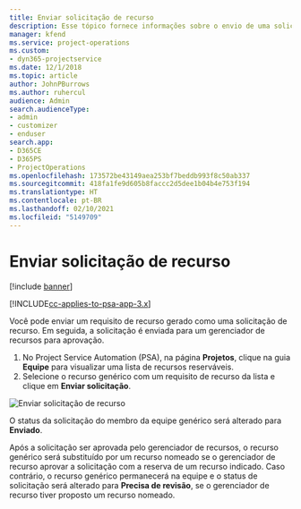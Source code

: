 ```yaml
---
title: Enviar solicitação de recurso
description: Esse tópico fornece informações sobre o envio de uma solicitação para um recurso do projeto.
manager: kfend
ms.service: project-operations
ms.custom:
- dyn365-projectservice
ms.date: 12/1/2018
ms.topic: article
author: JohnPBurrows
ms.author: ruhercul
audience: Admin
search.audienceType:
- admin
- customizer
- enduser
search.app:
- D365CE
- D365PS
- ProjectOperations
ms.openlocfilehash: 173572be43149aea253bf7beddb993f8c50ab337
ms.sourcegitcommit: 418fa1fe9d605b8faccc2d5dee1b04b4e753f194
ms.translationtype: HT
ms.contentlocale: pt-BR
ms.lasthandoff: 02/10/2021
ms.locfileid: "5149709"
---
```

# <a name="submitting-a-resource-request"></a>Enviar solicitação de recurso

[!include [banner](../includes/psa-now-project-operations.md)]

[!INCLUDE[cc-applies-to-psa-app-3.x](../includes/cc-applies-to-psa-app-3x.md)]

Você pode enviar um requisito de recurso gerado como uma solicitação de recurso. Em seguida, a solicitação é enviada para um gerenciador de recursos para aprovação.

1. No Project Service Automation (PSA), na página **Projetos**, clique na guia **Equipe** para visualizar uma lista de recursos reserváveis. 
2. Selecione o recurso genérico com um requisito de recurso da lista e clique em **Enviar solicitação**.

![Enviar solicitação de recurso](media/RM-how-to-18.png)

O status da solicitação do membro da equipe genérico será alterado para **Enviado**.

Após a solicitação ser aprovada pelo gerenciador de recursos, o recurso genérico será substituído por um recurso nomeado se o gerenciador de recurso aprovar a solicitação com a reserva de um recurso indicado. Caso contrário, o recurso genérico permanecerá na equipe e o status de solicitação será alterado para **Precisa de revisão**, se o gerenciador de recurso tiver proposto um recurso nomeado.
